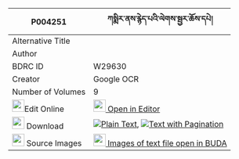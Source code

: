 |P004251|ཀསྨིར་ནས་རྙེད་པའི་ལེགས་སྦྱར་ཆོས་དཔེ། 
| --- | --- 
|Alternative Title |
|Author | 
|BDRC ID | W29630
|Creator | Google OCR
|Number of Volumes| 9
|<img width="25" src="https://img.icons8.com/color/25/000000/edit-property.png">Edit Online| [<img width="25" src="https://avatars.githubusercontent.com/u/45091458?s=200&v=4"> Open in Editor](http://editor.openpecha.org/P004251)
|<img width="25" src="https://img.icons8.com/fluent/48/000000/download-2.png"/>  Download | [![](https://img.icons8.com/color/20/000000/txt.png)Plain Text](https://github.com/Openpecha/P004251/releases/download/v2/kamir(?)_ne_nyepa_i_lekjar_cho_plain_P004251.zip), [![](https://img.icons8.com/color/20/000000/txt.png)Text with Pagination](https://github.com/Openpecha/P004251/releases/download/v2/kamir(?)_ne_nyepa_i_lekjar_cho_pages_P004251.zip)
|<img width="25" src="https://img.icons8.com/plasticine/100/000000/pictures-folder.png"/>  Source Images | [<img width="25" src="https://library.bdrc.io/icons/BUDA-small.svg"> Images of text file open in BUDA](https://library.bdrc.io/show/bdr:W29630)